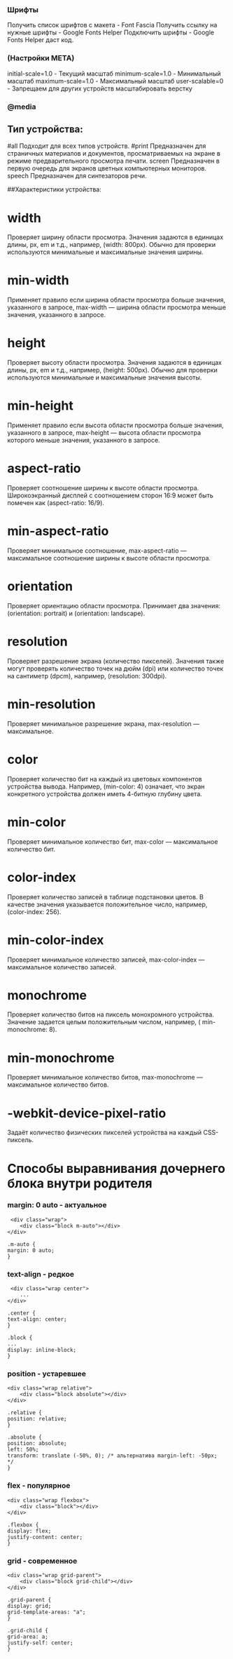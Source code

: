 ### Шрифты
Получить список шрифтов с макета - Font Fascia
Получить ссылку на нужные шрифты - Google Fonts Helper
Подключить шрифты - Google Fonts Helper даст код.


### (Настройки META)
<meta name="viewport"
          content="width=device-width, user-scalable=no, 
          initial-scale=1.0, maximum-scale=1.0, minimum-scale=1.0">

initial-scale=1.0 - Текущий масштаб
minimum-scale=1.0 - Минимальный масштаб
maximum-scale=1.0 - Максимальный масштаб
user-scalable=0 - Запрещаем для других устройств масштабировать верстку

### @media

## Тип устройства:

#all 
Подходит для всех типов устройств.
#print 
Предназначен для страничных материалов и документов, просматриваемых на
экране в режиме предварительного просмотра печати. screen Предназначен в первую очередь для экранов цветных компьютерных
мониторов. speech Предназначен для синтезаторов речи.

##Характеристики устройства:

# width 	
Проверяет ширину области просмотра. Значения задаются в единицах длины, px, em и т.д., например, (width: 800px). Обычно
для проверки используются минимальные и максимальные значения ширины.

# min-width 
Применяет правило если ширина области просмотра больше значения, указанного в запросе, max-width — ширина
области просмотра меньше значения, указанного в запросе.

# height 	
Проверяет высоту области просмотра. Значения задаются в единицах длины, px, em и т.д., например, (height: 500px). Обычно
для проверки используются минимальные и максимальные значения высоты.

# min-height 
Применяет правило если высота области просмотра больше значения, указанного в запросе, max-height — высота
области просмотра которого меньше значения, указанного в запросе.

# aspect-ratio 	
Проверяет соотношение ширины к высоте области просмотра. Широкоэкранный дисплей с соотношением сторон 16:9 может быть
помечен как (aspect-ratio: 16/9).

# min-aspect-ratio 
Проверяет минимальное соотношение, max-aspect-ratio — максимальное соотношение ширины к высоте области
просмотра.

# orientation 	
Проверяет ориентацию области просмотра. Принимает два значения: (orientation: portrait) и (orientation: landscape).

# resolution 	
Проверяет разрешение экрана (количество пикселей). Значения также могут проверять количество точек на дюйм (dpi) или
количество точек на сантиметр (dpcm), например, (resolution: 300dpi).

# min-resolution 
Проверяет минимальное разрешение экрана, max-resolution — максимальное.

# color 	
Проверяет количество бит на каждый из цветовых компонентов устройства вывода. Например, (min-color: 4) означает, что
экран конкретного устройства должен иметь 4-битную глубину цвета.

# min-color 
Проверяет минимальное количество бит, max-color — максимальное количество бит.

# color-index 	
Проверяет количество записей в таблице подстановки цветов. В качестве значения указывается положительное число,
например, (color-index: 256).

# min-color-index 
Проверяет минимальное количество записей, max-color-index — максимальное количество записей.

# monochrome 	
Проверяет количество битов на пиксель монохромного устройства. Значение задается целым положительным числом, например, (
min-monochrome: 8).

# min-monochrome 
Проверяет минимальное количество битов, max-monochrome — максимальное количество битов.

# -webkit-device-pixel-ratio 	
Задаёт количество физических пикселей устройства на каждый CSS-пиксель.


# Способы выравнивания дочернего блока внутри родителя

### margin: 0 auto - актуальное

```
 <div class="wrap">
    <div class="block m-auto"></div>
</div>

.m-auto {
margin: 0 auto;
}
```

### text-align - редкое

```
 <div class="wrap center">
    ...
</div>

.center {
text-align: center;
}

.block {
...
display: inline-block;
}
```

### position - устаревшее

```
<div class="wrap relative">
    <div class="block absolute"></div>
</div>

.relative {
position: relative;
}

.absolute {
position: absolute;
left: 50%;
transform: translate (-50%, 0); /* альтернатива margin-left: -50px;  */
}
```

### flex - популярное

```
<div class="wrap flexbox">
    <div class="block"></div>
</div>

.flexbox {     
display: flex;
justify-content: center;
}
```

### grid - современное

```
<div class="wrap grid-parent">
    <div class="block grid-child"></div>
</div>

.grid-parent {
display: grid;
grid-template-areas: "a";
}

.grid-child {
grid-area: a;
justify-self: center;
}
```

